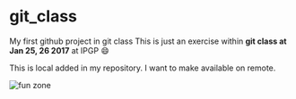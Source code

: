 # git_class
My first github project in git class
This is just an exercise within **git class at Jan 25, 26 2017** at IPGP :smile:

This is local added in my repository. I want to make available on remote.

![fun zone](http://www.hvac2000.com/wp-content/uploads/2016/05/Fun-Pictures-3.jpg)
